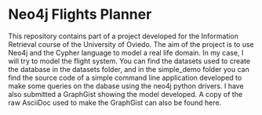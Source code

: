 # Neo4j Flights Planner
This repository contains part of a project developed for the Information Retrieval course of the University of Oviedo. The aim of the project is to use Neo4j and the Cypher language to model a real life domain. In my case, I will try to model the flight system.
You can find the datasets used to create the database in the datasets folder, and in the simple_demo folder you can find the source code of a simple command line application developed to make some queries on the dabase using the neo4j python drivers.
I have also submitted a GraphGist showing the model developed. A copy of the raw AsciiDoc used to make the GraphGist can also be found here.
